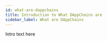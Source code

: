 ```yaml
---
id: what-are-dappchains
title: Introduction to What DAppChains are
sidebar_label: What are DAppChains
---
```

Intro text here